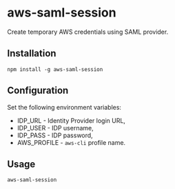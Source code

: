 # aws-saml-session

Create temporary AWS credentials using SAML provider.

## Installation

```
npm install -g aws-saml-session
```

## Configuration

Set the following environment variables:

- IDP_URL - Identity Provider login URL,
- IDP_USER - IDP username,
- IDP_PASS - IDP password,
- AWS_PROFILE - `aws-cli` profile name.

## Usage

```
aws-saml-session
```
